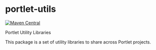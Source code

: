 # portlet-utils

[![Maven Central](https://maven-badges.herokuapp.com/maven-central/org.jasig.portlet.utils/portlet-utils-parent/badge.svg)](https://maven-badges.herokuapp.com/maven-central/org.jasig.portlet.utils/portlet-utils-parent)

Portlet Utility Libraries

This package is a set of utility libraries to share across Portlet projects.  
